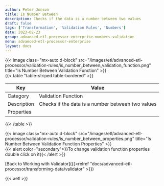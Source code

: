 ```yaml
---
author: Peter Jonson
title: Is Number Between
description: Checks if the data is a number between two values
draft: false
tags: ['Transformation', 'Validation Rules', 'Numbers']
date: 2023-02-23
group: advanced-etl-processor-enterprise-numbers-validation
menu: advanced-etl-processor-enterprise
layout: docs
---
```


{{< image class="mx-auto d-block"  src="/images/etl/advanced-etl-processor/validation-rules/is_number_between_validation_function.png" title="Is Number Between Validation Function" >}}
\
{{< table "table-striped table-bordered" >}}

| Key         | Value                                             |
| ----------- | ------------------------------------------------- |
| Category    | Validation Function                               |
| Description | Checks if the data is a number between two values |
| Properties  |                                                   |

{{< /table >}}

{{< image class="mx-auto d-block"  src="/images/etl/advanced-etl-processor/validation-rules/is_number_between_properties.png" title="Is Number Between Validation Function Properties" >}}
\
{{< alert color="secondary">}}To change validation function properties double click on it{{< /alert >}}

[Back to Working with Validator]({{<relref "docs/advanced-etl-processor/transforming-data/validator" >}})

{{< aetl >}}
